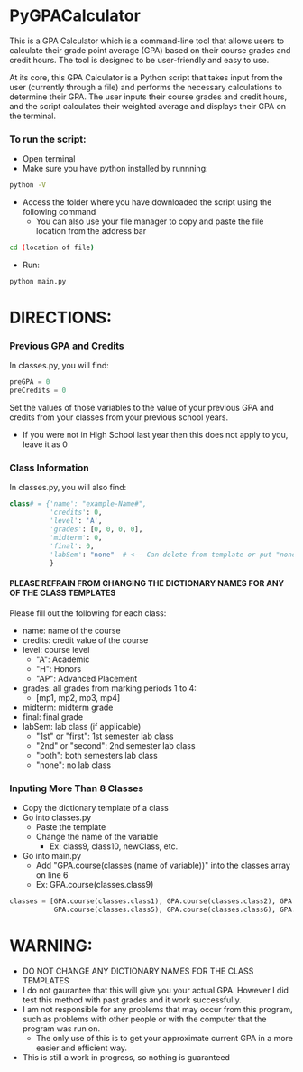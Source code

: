 # PyGPACalculator
This is a GPA Calculator which is a command-line tool that allows users to calculate their grade point average (GPA) based on their course grades and credit hours. The tool is designed to be user-friendly and easy to use.

At its core, this GPA Calculator is a Python script that takes input from the user (currently through a file) and performs the necessary calculations to determine their GPA. The user inputs their course grades and credit hours, and the script calculates their weighted average and displays their GPA on the terminal.

### To run the script:
- Open terminal
- Make sure you have python installed by runnning:
```bash
python -V
```
- Access the folder where you have downloaded the script using the following command
  - You can also use your file manager to copy and paste the file location from the address bar
```bash
cd (location of file)
```
- Run:
```bash
python main.py
```

# DIRECTIONS:
### Previous GPA and Credits
In classes.py, you will find:
```python
preGPA = 0
preCredits = 0
```
Set the values of those variables to the value of your previous GPA and credits from your classes from your previous school years.
- If you were not in High School last year then this does not apply to you, leave it as 0

### Class Information
In classes.py, you will also find:
```python
class# = {'name': "example-Name#",
          'credits': 0,
          'level': 'A',
          'grades': [0, 0, 0, 0],
          'midterm': 0,
          'final': 0,
          'labSem': "none"  # <-- Can delete from template or put "none" if not applicable to your class.
          } 
```
#### PLEASE REFRAIN FROM CHANGING THE DICTIONARY NAMES FOR ANY OF THE CLASS TEMPLATES

Please fill out the following for each class:
- name: name of the course
- credits: credit value of the course
- level: course level
  - "A": Academic
  - "H": Honors
  - "AP": Advanced Placement
- grades: all grades from marking periods 1 to 4:
  - [mp1, mp2, mp3, mp4]
- midterm: midterm grade
- final: final grade
- labSem: lab class (if applicable)
  - "1st" or "first": 1st semester lab class
  - "2nd" or "second": 2nd semester lab class
  - "both": both semesters lab class
  - "none": no lab class

### Inputing More Than 8 Classes
- Copy the dictionary template of a class
- Go into classes.py
  - Paste the template
  - Change the name of the variable
    - Ex: class9, class10, newClass, etc.
- Go into main.py
  - Add "GPA.course(classes.(name of variable))" into the classes array on line 6
  - Ex: GPA.course(classes.class9)
```python
classes = [GPA.course(classes.class1), GPA.course(classes.class2), GPA.course(classes.class3), GPA.course(classes.class4), 
           GPA.course(classes.class5), GPA.course(classes.class6), GPA.course(classes.class7), GPA.course(classes.class8), GPA.course(classes.class9)]
```

# WARNING:
- DO NOT CHANGE ANY DICTIONARY NAMES FOR THE CLASS TEMPLATES
- I do not gaurantee that this will give you your actual GPA. However I did test this method with past grades and it work successfully.
- I am not responsible for any problems that may occur from this program, such as problems with other people or with the computer that the program was run on.
  - The only use of this is to get your approximate current GPA in a more easier and efficient way.
- This is still a work in progress, so nothing is guaranteed
